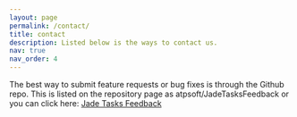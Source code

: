 ```yaml
---
layout: page
permalink: /contact/
title: contact
description: Listed below is the ways to contact us.
nav: true
nav_order: 4
---
```



The best way to submit feature requests or bug fixes is through the Github repo.  This is listed on the repository page as atpsoft/JadeTasksFeedback or you can click here: <a href="https://github.com/atpsoft/JadeTasksFeedback">Jade Tasks Feedback</a>

